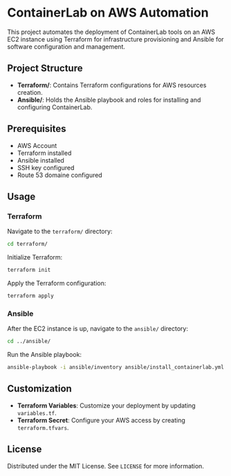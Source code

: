 # ContainerLab on AWS Automation

This project automates the deployment of ContainerLab tools on an AWS EC2 instance using Terraform for infrastructure provisioning and Ansible for software configuration and management.

## Project Structure

- **Terraform/**: Contains Terraform configurations for AWS resources creation.
- **Ansible/**: Holds the Ansible playbook and roles for installing and configuring ContainerLab.

## Prerequisites

- AWS Account
- Terraform installed
- Ansible installed
- SSH key configured
- Route 53 domaine configured

## Usage

### Terraform

Navigate to the `terraform/` directory:

```bash
cd terraform/
```

Initialize Terraform:

```bash
terraform init
```

Apply the Terraform configuration:

```bash
terraform apply
```

### Ansible

After the EC2 instance is up, navigate to the `ansible/` directory:

```bash
cd ../ansible/
```

Run the Ansible playbook:

```bash
ansible-playbook -i ansible/inventory ansible/install_containerlab.yml -u admin --private-key terraform/tf-key-pair.pem
```

## Customization

- **Terraform Variables**: Customize your deployment by updating `variables.tf`.
- **Terraform Secret**: Configure your AWS access by creating `terraform.tfvars`.

## License

Distributed under the MIT License. See `LICENSE` for more information.
